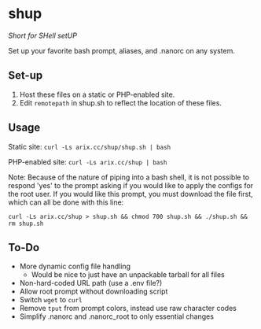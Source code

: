 # shup
_Short for SHell setUP_

Set up your favorite bash prompt, aliases, and .nanorc on any system.

## Set-up
1. Host these files on a static or PHP-enabled site.
2. Edit `remotepath` in shup.sh to reflect the location of these files.

## Usage
Static site:
`curl -Ls arix.cc/shup/shup.sh | bash`

PHP-enabled site:
`curl -Ls arix.cc/shup | bash`

Note: Because of the nature of piping into a bash shell, it is not possible to respond 'yes' to the prompt asking if you would like to apply the configs for the root user. If you would like this prompt, you must download the file first, which can all be done with this line:

`curl -Ls arix.cc/shup > shup.sh && chmod 700 shup.sh && ./shup.sh && rm shup.sh`

## To-Do
- More dynamic config file handling
	- Would be nice to just have an unpackable tarball for all files
- Non-hard-coded URL path (use a .env file?)
- Allow root prompt without downloading script
- Switch `wget` to `curl`
- Remove `tput` from prompt colors, instead use raw character codes
- Simplify .nanorc and .nanorc_root to only essential changes
